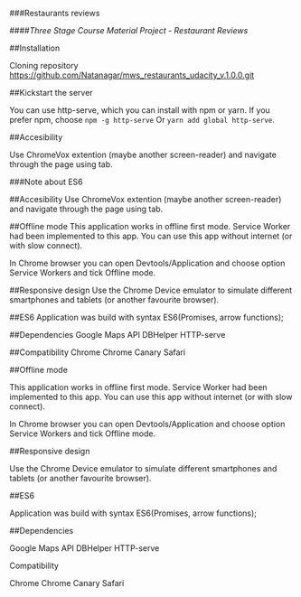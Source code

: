 
###Restaurants reviews

####_Three Stage Course Material Project - Restaurant Reviews_

##Installation

>>>>>>> 
Cloning repository https://github.com/Natanagar/mws_restaurants_udacity_v.1.0.0.git


##Kickstart the server

You can use http-serve, which you can install with npm or yarn. If you prefer npm, choose `npm -g http-serve` Or `yarn add global http-serve`.


##Accesibility

Use ChromeVox extention (maybe another screen-reader) and navigate through the page using tab.

###Note about ES6

##Accesibility
Use ChromeVox extention (maybe another screen-reader) and navigate through the page using tab.

##Offline mode
This application works in offline first mode. Service Worker had been implemented to this app. You can use this app without internet (or with slow connect).

In Chrome browser you can open Devtools/Application and choose option Service Workers and tick Offline mode. 

##Responsive design
Use the Chrome Device emulator to simulate different smartphones and tablets (or another favourite browser).

##ES6
Application was build with syntax ES6(Promises, arrow functions);

##Dependencies
Google Maps API
DBHelper
HTTP-serve

##Compatibility
Chrome
Chrome Canary
Safari

##Offline mode

This application works in offline first mode. Service Worker had been implemented to this app. You can use this app without internet (or with slow connect).

In Chrome browser you can open Devtools/Application and choose option Service Workers and tick Offline mode.

##Responsive design

Use the Chrome Device emulator to simulate different smartphones and tablets (or another favourite browser).

##ES6

Application was build with syntax ES6(Promises, arrow functions);

##Dependencies

Google Maps API DBHelper HTTP-serve

Compatibility

Chrome Chrome Canary Safari